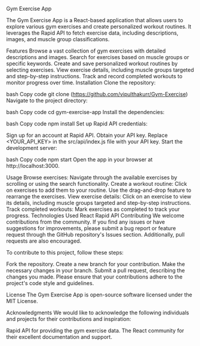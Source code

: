 Gym Exercise App

The Gym Exercise App is a React-based application that allows users to explore various gym exercises and create personalized workout routines. It leverages the Rapid API to fetch exercise data, including descriptions, images, and muscle group classifications.

Features
Browse a vast collection of gym exercises with detailed descriptions and images.
Search for exercises based on muscle groups or specific keywords.
Create and save personalized workout routines by selecting exercises.
View exercise details, including muscle groups targeted and step-by-step instructions.
Track and record completed workouts to monitor progress over time.
Installation
Clone the repository:

bash
Copy code
git clone (https://github.com/vipulthakurr/Gym-Exercise)
Navigate to the project directory:

bash
Copy code
cd gym-exercise-app
Install the dependencies:

bash
Copy code
npm install
Set up Rapid API credentials:

Sign up for an account at Rapid API.
Obtain your API key.
Replace <YOUR_API_KEY> in the src/api/index.js file with your API key.
Start the development server:

bash
Copy code
npm start
Open the app in your browser at http://localhost:3000.

Usage
Browse exercises: Navigate through the available exercises by scrolling or using the search functionality.
Create a workout routine: Click on exercises to add them to your routine. Use the drag-and-drop feature to rearrange the exercises.
View exercise details: Click on an exercise to view its details, including muscle groups targeted and step-by-step instructions.
Track completed workouts: Mark exercises as completed to track your progress.
Technologies Used
React
Rapid API
Contributing
We welcome contributions from the community. If you find any issues or have suggestions for improvements, please submit a bug report or feature request through the GitHub repository's Issues section. Additionally, pull requests are also encouraged.

To contribute to this project, follow these steps:

Fork the repository.
Create a new branch for your contribution.
Make the necessary changes in your branch.
Submit a pull request, describing the changes you made.
Please ensure that your contributions adhere to the project's code style and guidelines.

License
The Gym Exercise App is open-source software licensed under the MIT License.

Acknowledgments
We would like to acknowledge the following individuals and projects for their contributions and inspiration:

Rapid API for providing the gym exercise data.
The React community for their excellent documentation and support.






